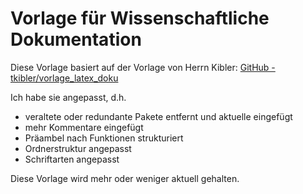 # Vorlage für Wissenschaftliche Dokumentation

Diese Vorlage basiert auf der Vorlage von Herrn Kibler: [GitHub - tkibler/vorlage_latex_doku](https://github.com/tkibler/vorlage_latex_doku.git)

Ich habe sie angepasst, d.h.

- veraltete oder redundante Pakete entfernt und aktuelle eingefügt
- mehr Kommentare eingefügt
- Präambel nach Funktionen strukturiert
- Ordnerstruktur angepasst
- Schriftarten angepasst

Diese Vorlage wird mehr oder weniger aktuell gehalten.